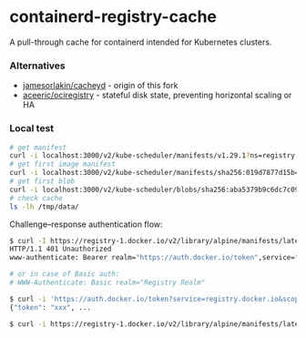 # containerd-registry-cache

A pull-through cache for containerd intended for Kubernetes clusters.

### Alternatives
- [jamesorlakin/cacheyd](https://github.com/jamesorlakin/cacheyd) - origin of this fork
- [aceeric/ociregistry](https://github.com/aceeric/ociregistry) - stateful disk state, preventing horizontal scaling or HA


### Local test

```bash
# get manifest
curl -i localhost:3000/v2/kube-scheduler/manifests/v1.29.1?ns=registry.k8s.io
# get first image manifest
curl -i localhost:3000/v2/kube-scheduler/manifests/sha256:019d7877d15b45951df939efcb941de9315e8381476814a6b6fdf34fc1bee24c?ns=registry.k8s.io
# get first blob
curl -i localhost:3000/v2/kube-scheduler/blobs/sha256:aba5379b9c6dc7c095628fe6598183d680b134c7f99748649dddf07ff1422846?ns=registry.k8s.io
# check cache
ls -lh /tmp/data/
```

Challenge–response authentication flow:
```bash
$ curl -I https://registry-1.docker.io/v2/library/alpine/manifests/latest
HTTP/1.1 401 Unauthorized
www-authenticate: Bearer realm="https://auth.docker.io/token",service="registry.docker.io",scope="repository:library/alpine:pull"

# or in case of Basic auth:
# WWW-Authenticate: Basic realm="Registry Realm"

$ curl -i 'https://auth.docker.io/token?service=registry.docker.io&scope=repository:library/alpine:pull' [-u u:p]
{"token": "xxx", ...

$ curl -i https://registry-1.docker.io/v2/library/alpine/manifests/latest -H'Authorization: Bearer xxx'
```
